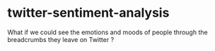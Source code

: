 # twitter-sentiment-analysis
What if we could see the emotions and moods of people through the breadcrumbs they leave on Twitter ?
